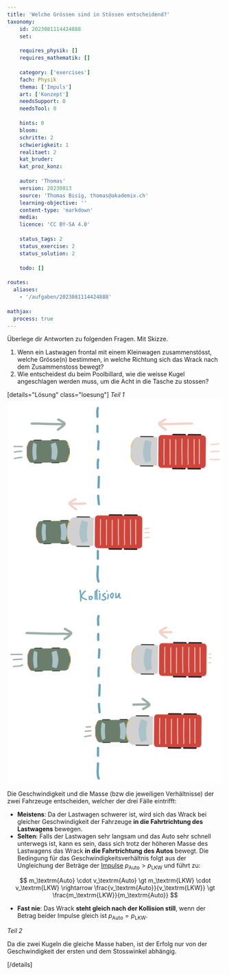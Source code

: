 ```yaml
---
title: 'Welche Grössen sind in Stössen entscheidend?'
taxonomy:
	id: 2023081114424888
	set:

	requires_physik: []
	requires_mathematik: []

	category: ['exercises']
	fach: Physik
	thema: ['Impuls']
	art: ['Konzept']
	needsSupport: 0
	needsTool: 0

	hints: 0
	bloom: 
	schritte: 2
	schwierigkeit: 1
	realitaet: 2
	kat_bruder:
	kat_proz_konz: 

	autor: 'Thomas'
	version: 20230813
	source: 'Thomas Bisig, thomas@akademix.ch'
	learning-objective: ''
	content-type: 'markdown'
	media:
	licence: 'CC BY-SA 4.0'

	status_tags: 2
	status_exercise: 2
	status_solution: 2

	todo: []

routes:
  aliases:
    - '/aufgaben/2023081114424888'

mathjax:
  process: true
---
```


Überlege dir Antworten zu folgenden Fragen. Mit Skizze.

1. Wenn ein Lastwagen frontal mit einem Kleinwagen zusammenstösst, welche Grösse(n) bestimmen, in welche Richtung sich das Wrack nach dem Zusammenstoss bewegt?
2. Wie entscheidest du beim Poolbillard, wie die weisse Kugel angeschlagen werden muss, um die Acht in die Tasche zu stossen?

[details="Lösung" class="loesung"]
_Teil 1_
![Person rennt mit Papierflieger über ihr](frontalkollision_lastwagen_pkw.svg?resize=400,500&class=float-right)

Die Geschwindigkeit und die Masse (bzw die jeweiligen Verhältnisse) der zwei Fahrzeuge entscheiden, welcher der drei Fälle eintrifft:

- __Meistens__: Da der Lastwagen schwerer ist, wird sich das Wrack bei gleicher Geschwindigkeit der Fahrzeuge __in die Fahrtrichtung des Lastwagens__ bewegen.
- __Selten__: Falls der Lastwagen sehr langsam und das Auto sehr schnell unterwegs ist, kann es sein, dass sich trotz der höheren Masse des Lastwagens das Wrack __in die Fahrtrichtung des Autos__ bewegt. Die Bedingung für das Geschwindigkeitsverhältnis folgt aus der Ungleichung der Beträge der [Impulse](/konzepte/impuls) $p_\textrm{Auto} \gt p_\textrm{LKW}$ und führt zu:

$$
m_\textrm{Auto} \cdot v_\textrm{Auto} \gt m_\textrm{LKW} \cdot v_\textrm{LKW} \rightarrow \frac{v_\textrm{Auto}}{v_\textrm{LKW}} \gt \frac{m_\textrm{LKW}}{m_\textrm{Auto}}
$$

- __Fast nie__: Das Wrack __steht gleich nach der Kollision still__, wenn der Betrag beider Impulse gleich ist $p_\textrm{Auto} = p_\textrm{LKW}$.

_Teil 2_

Da die zwei Kugeln die gleiche Masse haben, ist der Erfolg nur von der Geschwindigkeit der ersten und dem Stosswinkel abhängig.

[/details]